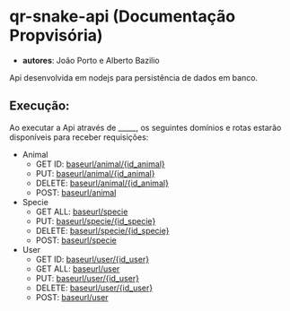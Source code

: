 # qr-snake-api (Documentação Propvisória)
- **autores**: João Porto e Alberto Bazilio

Api desenvolvida em nodejs para persistência de dados em banco.

## Execução:

Ao executar a Api através de _____, os seguintes domínios e rotas estarão disponíveis para receber requisições:

* Animal
  - GET ID: <u>baseurl/animal/{id_animal}</u>
  - PUT: <u>baseurl/animal/{id_animal}</u>
  - DELETE: <u>baseurl/animal/{id_animal}</u>
  - POST: <u>baseurl/animal</u>
* Specie
  - GET ALL: <u>baseurl/specie</u>
  - PUT: <u>baseurl/specie/{id_specie}</u>
  - DELETE: <u>baseurl/specie/{id_specie}</u>
  - POST: <u>baseurl/specie</u>
* User
  - GET ID: <u>baseurl/user/{id_user}</u>
  - GET ALL: <u>baseurl/user</u>
  - PUT: <u>baseurl/user/{id_user}</u>
  - DELETE: <u>baseurl/user/{id_user}</u>
  - POST: <u>baseurl/user</u>

